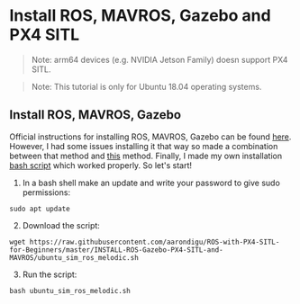 # Install ROS, MAVROS, Gazebo and PX4 SITL

> Note: arm64 devices (e.g. NVIDIA Jetson Family) doesn support PX4 SITL.

> Note: This tutorial is only for Ubuntu 18.04 operating systems.

## Install ROS, MAVROS, Gazebo
Official instructions for installing ROS, MAVROS, Gazebo can be found 
[here](https://dev.px4.io/master/en/setup/dev_env_linux_ubuntu.html). However, I had some issues installing it that way so made a combination between that method and [this](https://dev.px4.io/v1.9.0/en/setup/dev_env_linux_ubuntu.html) method. Finally, I made my own installation [bash script](https://githubusercontent.com/aarondigu/ROS-with-PX4-SITL-for-Beginners/master/INSTALL-ROS-Gazebo-PX4-SITL-and-MAVROS/ubuntu_sim_ros_melodic.sh) which worked properly. So let's start!

1. In a bash shell make an update and write your password to give sudo permissions:

```
sudo apt update
```

2. Download the script:

```
wget https://raw.githubusercontent.com/aarondigu/ROS-with-PX4-SITL-for-Beginners/master/INSTALL-ROS-Gazebo-PX4-SITL-and-MAVROS/ubuntu_sim_ros_melodic.sh

```

3. Run the script:

```
bash ubuntu_sim_ros_melodic.sh
```